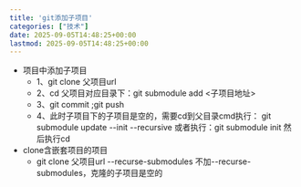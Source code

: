 ```yaml
---
title: 'git添加子项目'
categories: ["技术"]
date: 2025-09-05T14:48:25+00:00
lastmod: 2025-09-05T14:48:25+00:00
---
```


* 项目中添加子项目
  * 1、git clone 父项目url
  * 2、cd 父项目对应目录下：git submodule add <子项目地址>
  * 3、git commit ;git push
  * 4、此时子项目下的子项目是空的，需要cd到父目录cmd执行：
    git submodule update --init --recursive
    或者执行：git submodule init 然后执行cd
* clone含嵌套项目的项目
  * git clone 父项目url --recurse-submodules
    不加--recurse-submodules，克隆的子项目是空的
